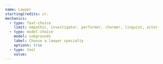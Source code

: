 ```yaml
---
name: Lawyer
startingCredits: cr.
mechanics:
  - type: feat-choice
    limit: empathic, investigator, performer, charmer, linguist, actor, observant, keen mind
  - type: model-choice
    model: subgrounds
    label: Choose a lawyer specialty
    options: true
  - type: tool
    value: 
---
```

